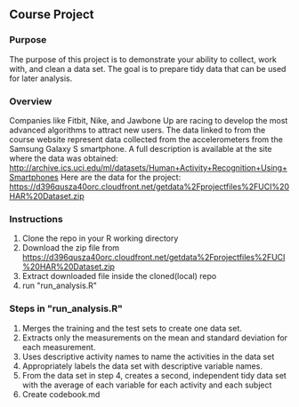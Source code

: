 ## Course Project

### Purpose

The purpose of this project is to demonstrate your ability to collect, work with, and clean a data set.
The goal is to prepare tidy data that can be used for later analysis.

### Overview 

Companies like Fitbit, Nike, and Jawbone Up are racing to develop the most advanced algorithms to attract new users. The data linked to from the course website represent data collected from the accelerometers from the Samsung Galaxy S smartphone. A full description is available at the site where the data was obtained:
	http://archive.ics.uci.edu/ml/datasets/Human+Activity+Recognition+Using+Smartphones
Here are the data for the project:
	https://d396qusza40orc.cloudfront.net/getdata%2Fprojectfiles%2FUCI%20HAR%20Dataset.zip

### Instructions

1. Clone the repo in your R working directory
2. Download the zip file from https://d396qusza40orc.cloudfront.net/getdata%2Fprojectfiles%2FUCI%20HAR%20Dataset.zip
3. Extract downloaded file inside the cloned(local) repo 
4. run "run_analysis.R"

### Steps in "run_analysis.R"

1. Merges the training and the test sets to create one data set.
2. Extracts only the measurements on the mean and standard deviation for each measurement.
3. Uses descriptive activity names to name the activities in the data set
4. Appropriately labels the data set with descriptive variable names.
5. From the data set in step 4, creates a second, independent tidy data set with the average of each variable for each activity and each subject
6. Create codebook.md



